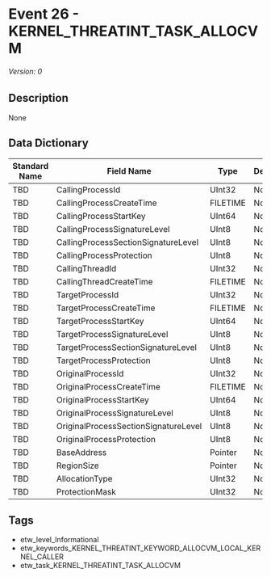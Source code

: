 # Event 26 - KERNEL_THREATINT_TASK_ALLOCVM
###### Version: 0

## Description
None

## Data Dictionary
|Standard Name|Field Name|Type|Description|Sample Value|
|---|---|---|---|---|
|TBD|CallingProcessId|UInt32|None|`None`|
|TBD|CallingProcessCreateTime|FILETIME|None|`None`|
|TBD|CallingProcessStartKey|UInt64|None|`None`|
|TBD|CallingProcessSignatureLevel|UInt8|None|`None`|
|TBD|CallingProcessSectionSignatureLevel|UInt8|None|`None`|
|TBD|CallingProcessProtection|UInt8|None|`None`|
|TBD|CallingThreadId|UInt32|None|`None`|
|TBD|CallingThreadCreateTime|FILETIME|None|`None`|
|TBD|TargetProcessId|UInt32|None|`None`|
|TBD|TargetProcessCreateTime|FILETIME|None|`None`|
|TBD|TargetProcessStartKey|UInt64|None|`None`|
|TBD|TargetProcessSignatureLevel|UInt8|None|`None`|
|TBD|TargetProcessSectionSignatureLevel|UInt8|None|`None`|
|TBD|TargetProcessProtection|UInt8|None|`None`|
|TBD|OriginalProcessId|UInt32|None|`None`|
|TBD|OriginalProcessCreateTime|FILETIME|None|`None`|
|TBD|OriginalProcessStartKey|UInt64|None|`None`|
|TBD|OriginalProcessSignatureLevel|UInt8|None|`None`|
|TBD|OriginalProcessSectionSignatureLevel|UInt8|None|`None`|
|TBD|OriginalProcessProtection|UInt8|None|`None`|
|TBD|BaseAddress|Pointer|None|`None`|
|TBD|RegionSize|Pointer|None|`None`|
|TBD|AllocationType|UInt32|None|`None`|
|TBD|ProtectionMask|UInt32|None|`None`|

## Tags
* etw_level_Informational
* etw_keywords_KERNEL_THREATINT_KEYWORD_ALLOCVM_LOCAL_KERNEL_CALLER
* etw_task_KERNEL_THREATINT_TASK_ALLOCVM